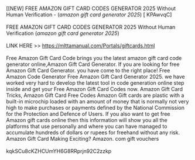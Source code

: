[[NEW] FREE AMAZON GIFT CARD CODES GENERATOR 2025 Without Human Verification - (*amazon gift card generator 2025*) [ KPAwvqC]
<br>
<br>FREE AMAZON GIFT CARD CODES GENERATOR 2025 Without Human Verification (*amazon gift card generator 2025*)
<br>
<br>LINK HERE >> https://mlttamanual.com/Portals/giftcards.html
<br>
<br>Free Amazon Gift Card Code brings you the latest amazon gift card code generator online,Amazon Gift Card Generator.  If you are looking for free Amazon Gift Card Generator.  you have come to the right place! Free Amazon Code Generator Free Amazon Gift Card Generator 2025.  we have worked very hard to develop the latest tool in code generation online step inside and get your Free Amazon Gift Card Codes now.  Amazon Gift Card Tricks, Amazon Gift Card Free Codes  Amazon Gift cards are plastic with a built-in microchip loaded with an amount of money that is normally not very high to make purchases or payments defined by the National Commission for the Protection and Defence of Users.  If you also want to get free Amazon gift cards online then this information will show you all the platforms that use personally and where you can have managed to accumulate hundreds of dollars or rupees for freehand without any risk.  Amazon Gift Card Making Exciting? Amazon. com gift vouchers
<br>
<br>kqkSCu8cKZHCUmYH6G8RRprjn92C2zzkp
<br>
